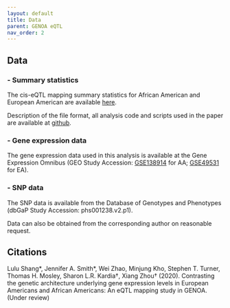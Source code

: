 ```yaml
---
layout: default
title: Data
parent: GENOA eQTL
nav_order: 2
---
```


## Data

### - Summary statistics
The cis-eQTL mapping summary statistics for African American and European American are available [here](http://xzlab.org/data.html). 

Description of the file format, all analysis code and scripts used in the paper are available at [github](https://github.com/shangll123/GENOA_eQTL).

### - Gene expression data
The gene expression data used in this analysis is available at the Gene Expression Omnibus (GEO Study Accession: [GSE138914](https://www.ncbi.nlm.nih.gov/geo/query/acc.cgi?acc=GSE138914) for AA; [GSE49531](https://www.ncbi.nlm.nih.gov/geo/query/acc.cgi?acc=GSE49531) for EA).

### - SNP data
The SNP data is available from the Database of Genotypes and Phenotypes (dbGaP Study Accession: phs001238.v2.p1). 

Data can also be obtained from the corresponding author on reasonable request.


## Citations

Lulu Shang*, Jennifer A. Smith*, Wei Zhao, Minjung Kho, Stephen T. Turner, Thomas H. Mosley, Sharon L.R. Kardia†, Xiang Zhou† (2020). Contrasting the genetic architecture underlying gene expression levels in European Americans and African Americans: An eQTL mapping study in GENOA. (Under review)

